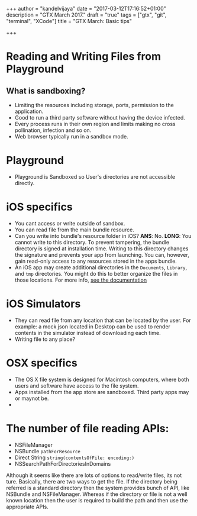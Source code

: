 +++
author = "kandelvijaya"
date = "2017-03-12T17:16:52+01:00"
description = "GTX March 2017."
draft = "true"
tags = ["gtx", "git", "terminal", "XCode"]
title = "GTX March: Basic tips"

+++

# Reading and Writing Files from Playground

## What is sandboxing?
- Limiting the resources including storage, ports, permission to the application.
- Good to run a third party software without having the device infected.
- Every process runs in their own region and limits making no cross pollination, infection and so on.
- Web browser typically run in a sandbox mode.


# Playground
- Playground is Sandboxed so User's directories are not accessible directly.

# iOS specifics
- You cant access or write outside of sandbox.
- You can read file from the main bundle resource.
- Can you write into bundle's resource folder in iOS?
	__ANS__: No.
	__LONG__: You cannot write to this directory. To prevent tampering, the bundle directory is signed at installation time. Writing to this directory changes the signature and prevents your app from launching. You can, however, gain read-only access to any resources stored in the apps bundle.
- An iOS app may create additional directories in the `Documents`, `Library`, and `tmp` directories. You might do this to better organize the files in those locations. For more info, [see the documentation](https://developer.apple.com/library/content/documentation/FileManagement/Conceptual/FileSystemProgrammingGuide/FileSystemOverview/FileSystemOverview.html)

# iOS Simulators
- They can read file from any location that can be located by the user. For example: a mock json located in Desktop can be used to render contents in the simulator instead of downloading each time.
- Writing file to any place?







# OSX specifics
- The OS X file system is designed for Macintosh computers, where both users and software have access to the file system.
- Apps installed from the app store are sandboxed. Third party apps may or maynot be.
-


# The number of file reading APIs:
- NSFileManager
- NSBundle `pathForResource`
- Direct String `string(contentsOfFile: encoding:)`
- NSSearchPathForDirectoriesInDomains

Although it seems like there are lots of options to read/write files, its not ture. Basically, there are two ways to get the file. If the directory being referred is a standard directory then the system provides bunch of API, like NSBundle and NSFileManager. Whereas if the directory or file is not a well known location then the user is required to build the path and then use the appropriate APIs.
